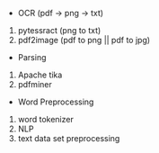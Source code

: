 - OCR (pdf -> png -> txt)
1. pytessract (png to txt)
2. pdf2image (pdf to png || pdf to jpg)

- Parsing
1. Apache tika
2. pdfminer

- Word Preprocessing
1. word tokenizer
2. NLP
3. text data set preprocessing
